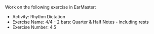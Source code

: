 Work on the following exercise in EarMaster:
- Activity: Rhythm Dictation
- Exercise Name: 4/4 - 2 bars: Quarter & Half Notes - including rests
- Exercise Number: 4.5
